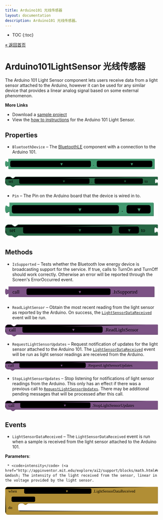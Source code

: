 ```yaml
---
title: Arduino101 光线传感器
layout: documentation
description: Arduino101 光线传感器。
---
```


* TOC
{:toc}

[&laquo; 返回首页](Arduino101Intro.html)

# Arduino101LightSensor 光线传感器

The Arduino 101 Light Sensor component lets users receive data from a light sensor attached to the Arduino, however it can be used for any similar device that provides a linear analog signal based on some external phenomenon.<br>

<strong>More Links</strong><ul><li>Download a <a href='http://iot.appinventor.mit.edu/assets/samples/Arduino101LightSensor.aia' target='_blank'>sample project</a></li><li>View the <a href='http://iot.appinventor.mit.edu/assets/howtos/MIT_App_Inventor_IoT_Light_Sensor.pdf' target='_blank'>how to instructions</a> for the Arduino 101 Light Sensor.</li></ul>

## Properties

+ <a name="BluetoothDevice"></a>`BluetoothDevice` – The <a href='http://iot.appinventor.mit.edu/#/bluetoothle/bluetoothleintro'>BluetoothLE</a> component with a connection to the Arduino 101.


![get Arduino101LightSensor1 BluetoothDevice ](blocks/Arduino101LightSensor.BluetoothDevice_getter.svg)


![set Arduino101LightSensor1 BluetoothDevice  to](blocks/Arduino101LightSensor.BluetoothDevice_setter.svg)

+ <a name="Pin"></a>`Pin` – The Pin on the Arduino board that the device is wired in to.


![get Arduino101LightSensor1 Pin ](blocks/Arduino101LightSensor.Pin_getter.svg)


![set Arduino101LightSensor1 Pin  to](blocks/Arduino101LightSensor.Pin_setter.svg)

## Methods

+ <a name="IsSupported"></a>`IsSupported` – Tests whether the Bluetooth low energy device is broadcasting support for the service. If true,
 calls to TurnOn and TurnOff should work correctly. Otherwise an error will be reported through
 the Screen's ErrorOccurred event.

![call Arduino101LightSensor1 IsSupported](blocks/Arduino101LightSensor.IsSupported.svg)

+ <a name="ReadLightSensor"></a>`ReadLightSensor` – Obtain the most recent reading from the light sensor as reported by the Arduino. On success,
 the <a href="#LightSensorDataReceived"><code>LightSensorDataReceived</code></a> event will be
 run.

![call Arduino101LightSensor1 ReadLightSensor](blocks/Arduino101LightSensor.ReadLightSensor.svg)

+ <a name="RequestLightSensorUpdates"></a>`RequestLightSensorUpdates` – Request notification of updates for the light sensor attached to the Arduino 101. The <a
 href="#LightSensorDataReceived"><code>LightSensorDataReceived</code></a> event will be run as
 light sensor readings are received from the Arduino.

![call Arduino101LightSensor1 RequestLightSensorUpdates](blocks/Arduino101LightSensor.RequestLightSensorUpdates.svg)

+ <a name="StopLightSensorUpdates"></a>`StopLightSensorUpdates` – Stop listening for notifications of light sensor readings from the Arduino. This only has an
 effect if there was a previous call to <a
 href="#RequestLightSensorUpdates"><code>RequestLightSensorUpdates</code></a>. There may be
 additional pending messages that will be processed after this call.

![call Arduino101LightSensor1 StopLightSensorUpdates](blocks/Arduino101LightSensor.StopLightSensorUpdates.svg)

## Events

+ <a name="LightSensorDataReceived"></a>`LightSensorDataReceived` – The <code>LightSensorDataReceived</code> event is run when a sample is received from the light
 sensor attached to the Arduino 101.

 __Parameters__:

     * <code>intensity</code> (<a href="http://appinventor.mit.edu/explore/ai2/support/blocks/math.html#number">_number_</a>) &mdash; The intensity of the light received from the sensor, linear in the voltage provided by the light sensor.

![when Arduino101LightSensor1 LightSensorDataReceived intensity do](blocks/Arduino101LightSensor.LightSensorDataReceived.svg)


